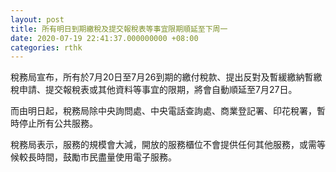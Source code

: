 ```yaml
---
layout: post
title: 所有明日到期繳稅及提交報稅表等事宜限期順延至下周一
date: 2020-07-19 22:41:37.000000000 +08:00
categories: rthk
---
```


稅務局宣布，所有於7月20日至7月26到期的繳付稅款、提出反對及暫緩繳納暫繳稅申請、提交報稅表或其他資料等事宜的限期，將會自動順延至7月27日。

而由明日起，稅務局除中央詢問處、中央電話查詢處、商業登記署、印花稅署，暫時停止所有公共服務。

稅務局表示，服務的規模會大減，開放的服務櫃位不會提供任何其他服務，或需等候較長時間，鼓勵市民盡量使用電子服務。

